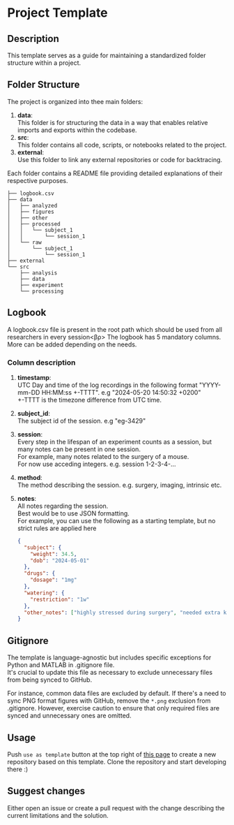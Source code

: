 # Project Template

## Description

This template serves as a guide for maintaining a standardized folder structure within a project.

## Folder Structure

The project is organized into thee main folders:

1. **data**:<br>
   This folder is for structuring the data in a way that enables relative imports and exports within the codebase.
2. **src**:<br>
   This folder contains all code, scripts, or notebooks related to the project.
3. **external**:<br>
   Use this folder to link any external repositories or code for backtracing.<br>

Each folder contains a README file providing detailed explanations of their respective purposes.

```shell
├── logbook.csv
├── data
│   ├── analyzed
│   ├── figures
│   ├── other
│   ├── processed
│   │   └── subject_1
│   │       └── session_1
│   └── raw
│       └── subject_1
│           └── session_1
├── external
└── src
    ├── analysis
    ├── data
    ├── experiment
    └── processing

```

## Logbook

A logbook.csv file is present in the root path which should be used from all researchers in every session<βρ>
The logbook has 5 mandatory columns. More can be added depending on the needs.

### Column description

1. **timestamp**:<br>
   UTC Day and time of the log recordings in the following format "YYYY-mm-DD HH:MM:ss +-TTTT". e.g "2024-05-20 14:50:32 +0200"<br>
   +-TTTT is the timezone difference from UTC time.
2. **subject_id**:<br>
   The subject id of the session. e.g "eg-3429"
3. **session**:<br>
   Every step in the lifespan of an experiment counts as a session, but many notes can be present in one session.<br>
   For example, many notes related to the surgery of a mouse.<br>
   For now use acceding integers. e.g. session 1-2-3-4-...
4. **method**:<br>
   The method describing the session. e.g. surgery, imaging, intrinsic etc.
5. **notes**:<br>
   All notes regarding the session.<br>
   Best would be to use JSON formatting.<br>
   For example, you can use the following as a starting template, but no strict rules are applied here

   ```json
   {
     "subject": {
       "weight": 34.5,
       "dob": "2024-05-01"
     },
     "drugs": {
       "dosage": "1mg"
     },
     "watering": {
       "restriction": "1w"
     },
     "other_notes": ["highly stressed during surgery", "needed extra ketamine"]
   }
   ```

## Gitignore

The template is language-agnostic but includes specific exceptions for Python and MATLAB in .gitignore file. <br>
It's crucial to update this file as necessary to exclude unnecessary files from being synced to GitHub.

For instance, common data files are excluded by default.
If there's a need to sync PNG format figures with GitHub, remove the `*.png` exclusion from .gitignore.
However, exercise caution to ensure that only required files are synced and unnecessary ones are omitted.

## Usage

Push `use as template` button at the top right of [this page](https://github.com/poulet-lab/project-template/tree/main) to create a new repository based on this template.
Clone the repository and start developing there :)

## Suggest changes

Either open an issue or create a pull request with the change describing the current limitations and the solution.
